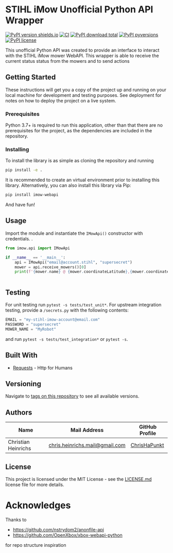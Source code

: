 # STIHL iMow Unofficial Python API Wrapper

[![PyPI version shields.io](https://img.shields.io/pypi/v/imow-webapi)](https://pypi.python.org/pypi/imow-webapi/)
[![CI](https://github.com/ChrisHaPunkt/stihl-imow-webapi/actions/workflows/python-package.yml/badge.svg?branch=master)](https://github.com/ChrisHaPunkt/stihl-imow-webapi/actions/workflows/python-package.yml)
[![PyPI download total](https://img.shields.io/pypi/dm/imow-webapi)](https://pypi.python.org/pypi/imow-webapi/)
[![PyPI pyversions](https://img.shields.io/pypi/pyversions/imow-webapi)](https://pypi.python.org/pypi/imow-webapi/)
[![PyPI license](https://img.shields.io/pypi/l/imow-webapi)](https://pypi.python.org/pypi/imow-webapi/)

This unofficial Python API was created to provide an interface to interact with the STIHL iMow mower WebAPI. This wrapper is able to receive the current status
status from the mowers and to send actions

## Getting Started

These instructions will get you a copy of the project up and running on your local machine for development and testing
purposes. See deployment for notes on how to deploy the project on a live system.

### Prerequisites

Python 3.7+ is required to run this application, other than that there are no prerequisites for the project, as the
dependencies are included in the repository.

### Installing

To install the library is as simple as cloning the repository and running

```bash
pip install -e .
```

It is recommended to create an virtual environment prior to installing this library. Alternatively, you can also install
this library via Pip:

```bash
pip install imow-webapi
```

And have fun!

## Usage

Import the module and instantiate the `IMowApi()` constructor with credentials.
.

```python
from imow.api import IMowApi

if __name__ == '__main__':
    api = IMowApi("email@account.stihl", "supersecret")
    mower = api.receive_mowers()[0]
    print(f'{mower.name} @ {mower.coordinateLatitude},{mower.coordinateLongitude}')



```

## Testing
For unit testing run `pytest -s tests/test_unit*`. For upstream integration testing, provide a `/secrets.py` with the following contents:
````python
EMAIL = "my-stihl-imow-account@email.com"
PASSWORD = "supersecret"
MOWER_NAME = "MyRobot"
````
and run `pytest -s tests/test_integration*` or `pytest -s`. 

## Built With

* [Requests](http://docs.python-requests.org/en/master/) - Http for Humans

## Versioning

Navigate to [tags on this repository](https://github.com/ChrisHaPunkt/imow-webapi/releases)
to see all available versions.

## Authors

| Name             | Mail Address                | GitHub Profile                                |
|------------------|-----------------------------|-----------------------------------------------|
| Christian Heinrichs | chris.heinrichs.mail@gmail.com          | [ChrisHaPunkt](https://github.com/ChrisHaPunkt)     |

## License

This project is licensed under the MIT License - see the [LICENSE.md](LICENSE.md)
license file for more details.

# Acknowledges

Thanks to

* https://github.com/nstrydom2/anonfile-api
* https://github.com/OpenXbox/xbox-webapi-python

for repo structure inspiration